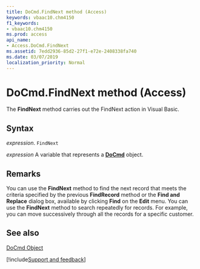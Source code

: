```yaml
---
title: DoCmd.FindNext method (Access)
keywords: vbaac10.chm4150
f1_keywords:
- vbaac10.chm4150
ms.prod: access
api_name:
- Access.DoCmd.FindNext
ms.assetid: 7edd2936-85d2-27f1-e72e-2408338fa740
ms.date: 03/07/2019
localization_priority: Normal
---
```



# DoCmd.FindNext method (Access)

The  **FindNext** method carries out the FindNext action in Visual Basic.


## Syntax

_expression_. `FindNext`

_expression_ A variable that represents a **[DoCmd](Access.DoCmd.md)** object.


## Remarks

You can use the  **FindNext** method to find the next record that meets the criteria specified by the previous **FindRecord** method or the **Find and Replace** dialog box, available by clicking **Find** on the **Edit** menu. You can use the **FindNext** method to search repeatedly for records. For example, you can move successively through all the records for a specific customer.


## See also


[DoCmd Object](Access.DoCmd.md)

[!include[Support and feedback](~/includes/feedback-boilerplate.md)]